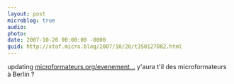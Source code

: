 ```yaml
---
layout: post
microblog: true
audio: 
photo: 
date: 2007-10-20 00:00:00 -0000
guid: http://xtof.micro.blog/2007/10/20/t350127082.html
---
```

updating [microformateurs.org/evenement...](http://microformateurs.org/evenements/) y'aura t'il des microformateurs à Berlin ?

